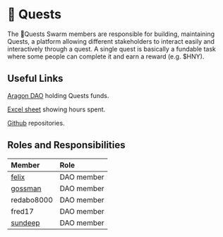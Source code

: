 # 🌟 Quests

The 🌟Quests Swarm members are responsible for building, maintaining Quests, a platform allowing different stakeholders to interact easily and interactively through a quest. A single quest is basically a fundable task where some people can complete it and earn a reward \(e.g. $HNY\).

## Useful Links

[Aragon DAO](https://aragon.1hive.org/#/quests/0x508a92a4aec55d77b7a5cffc2460d4ae893411ae/) holding Quests funds.

[Excel sheet](https://docs.google.com/spreadsheets/d/1GsFi7Eq_wMzy9NoQNpMwFgkUFCxPSvd57-ZgjbkO-B0/edit#gid=1334089341) showing hours spent.

[Github](https://github.com/1Hive/quests) repositories.

## Roles and Responsibilities

| Member | Role |
| :--- | :--- |
| [felix](https://forum.1hive.org/u/felix/summary) | DAO member |
| [gossman](https://forum.1hive.org/u/gossman123/summary) | DAO member |
| redabo8000 | DAO member |
| fred17 | DAO member |
| [sundeep](https://forum.1hive.org/u/sundeep_charan/summary) | DAO member |

